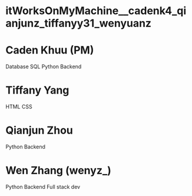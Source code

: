# itWorksOnMyMachine__cadenk4_qianjunz_tiffanyy31_wenyuanz



# Caden Khuu (PM)
Database SQL
Python Backend

# Tiffany Yang
HTML
CSS

# Qianjun Zhou
Python Backend

# Wen Zhang (wenyz_)
Python Backend
	Full stack dev
